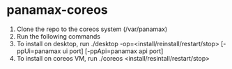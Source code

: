 panamax-coreos
==============

1. Clone the repo to the coreos system (/var/panamax)
2. Run the following commands
3. To install on desktop, run ./desktop -op=&lt;install/reinstall/restart/stop&gt; [-ppUi=panamax ui port] [-ppApi=panamax api port]
4. To install on coreos VM, run ./coreos &lt;install/resintall/restart/stop&gt;
